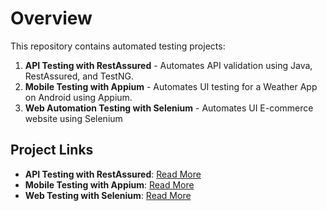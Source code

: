 
# Overview

This repository contains automated testing projects:

1. **API Testing with RestAssured** - Automates API validation using Java, RestAssured, and TestNG.
2. **Mobile Testing with Appium** - Automates UI testing for a Weather App on Android using Appium.
3. **Web Automation Testing with Selenium** - Automates UI E-commerce website using Selenium 

## Project Links

- **API Testing with RestAssured**: [Read More](https://github.com/sondos-gamal/Zippopotam_AutomatedAPITests_RESTAssured)
- **Mobile Testing with Appium**: [Read More](https://github.com/sondos-gamal/WeatherForecastAppAutomation_Appium)
- **Web Testing with Selenium**: [Read More](https://github.com/sondos-gamal/Automation_selenuimFrameWork)





